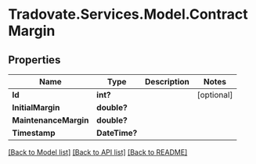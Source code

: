 # Tradovate.Services.Model.ContractMargin
## Properties

Name | Type | Description | Notes
------------ | ------------- | ------------- | -------------
**Id** | **int?** |  | [optional] 
**InitialMargin** | **double?** |  | 
**MaintenanceMargin** | **double?** |  | 
**Timestamp** | **DateTime?** |  | 

[[Back to Model list]](../README.md#documentation-for-models) [[Back to API list]](../README.md#documentation-for-api-endpoints) [[Back to README]](../README.md)

